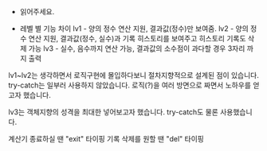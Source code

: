 
* 읽어주세요.

- 레벨 별 기능 차이
lv1 - 양의 정수 연산 지원, 결과값(정수)만 보여줌.
lv2 - 양의 정수 연산 지원, 결과값(정수, 실수)과 기록 히스토리를 보여주고 히스토리 기록도 삭제 가능
lv3 - 실수, 음수까지 연산 가능, 결과값의 소수점이 과다할 경우 3자리 까지 출력


lv1~lv2는 생각하면서 로직구현에 몰입하다보니 절차지향적으로 설계된 점이 있습니다.
try-catch는 일부러 사용하지 않았습니다. 로직(?)을 여러 방면으로 짜면서 노하우를 얻고자 했습니다.

lv3는 객체지향의 성격을 최대한 넣어보고자 했습니다. try-catch도 물론 사용했습니다.

계산기 종료하실 땐 "exit" 타이핑
기록 삭제를 원할 땐 "del" 타이핑

